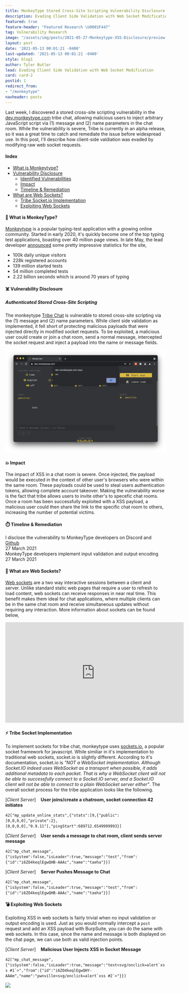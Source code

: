 ```yaml
---
title: MonkeyType Stored Cross-Site Scripting Vulnerability Disclosure
description: Evading Client Side Validation with Web Socket Modification
featured: true
feature-header: "Featured Research \U0001F447"
tag: Vulnerability Research
image: "/assets/img/posts/2021-05-27-Monkeytype-XSS-Disclosure/preview.png"
layout: post
date: '2021-05-13 00:01:21 -0400'
last-updated: '2021-05-13 00:01:21 -0400'
style: blog1
author: Tyler Butler
lead: Evading Client Side Validation with Web Socket Modification
card: card-2
postid: 1
redirect_from:
- "/monkeytype"
navheader: posts
---
```


Last week, I discovered a stored cross-site scripting vulnerability in the <a class="highlighted" href="https://dev.monkeytype.com/tribe">dev.monkeytype.com</a> tribe chat, allowing malicious users to inject arbitrary JavaScript script via (1) message and (2) name parameters in the chat room. While the vulnerability is severe, Tribe is currently in an alpha release, so it was a great time to catch and remediate the issue before widespread use. In this post, I'll describe how client-side valdiation was evaded by modifying raw web socket requests. 

####  **Index**  
+  [What is Monkeytype?]({{page.url}}#-what-is-monkeytype)
+  [Vulnerability Disclosure]({{page.url}}#️-vulnerability-disclosure)
   +  [Identified Vulnerabilities]({{page.url}}#authenticated-stored-cross-site-scripting)
   +  [Impact]({{page.url}}#-impact)
   +  [Timeline & Remediation]({{page.url}}#️-timeline--remediation)
+  [What are Web Sockets?]({{page.url}}#-what-are-web-sockets)
   +  [Tribe Socket.io Implementation]({{page.url}}#-tribe-socket-implementation)
   +  [Exploiting Web Sockets]({{page.url}}#-exploiting-web-sockets)


####  **🙊 What is MonkeyType?**

<a class="highlighted" href="https://monkeytype.com">Monkeytype</a> is a popular typing-test application with a growing online community. Started in early 2020, it's quickly become one of the top typing test applications, boasting over 40 million page views. In late May, the lead developer <a class="highlighted" href="https://discord.com/channels/713194177403420752/715361191995768914/843185608683290635">announced</a> some pretty impressive statistics for the site,
+  100k daily unique visitors
+  228k registered accounts
+  139 million started tests
+  54 million completed tests
+  2.22 billion seconds which is around 70 years of typing

####  **☠️ Vulnerability Disclosure**

#####  **Authenticated Stored Cross-Site Scripting**  

The monkeytype <a class="highlighted" href="https://dev.monkeytype.com/tribe">Tribe Chat</a> is vulnerable to stored cross-site scripting via the (1) message and (2) name parameters. While client side validation as implemented, it fell short of protecting malicious payloads that were injected directly in modified socket requests. To be exploited, a malicious user could create or join a chat room, send a normal message, intercepted the socket request and inject a payload into the name or message fields. 


<div class="row mt-3">
    <div class="center">
        <img class="img-fluid rounded z-depth-1" src="/assets/img/posts/2021-05-27-Monkeytype-XSS-Disclosure/tribe_stored_xss.png">
    </div>
</div>  

#### **💥 Impact**

The impact of XSS in a chat room is severe. Once injected, the payload would be executed in the context of other user's browsers who were within the same room. These payloads could be used to steal users authentication tokens, allowing complete account takeover. Making the vulnerability worse is the fact that tribe allows users to invite other's to specefic chat rooms. Once a room has been successfully exploited with a XSS payload, a malicious user could then share the link to the specific chat room to others, increasing the number of potential victims.  


#### **⏱️ Timeline & Remediation**


  <div class="timeline mt-1 mb-1">
      <div class="tl-item active">
          <div class="tl-dot b-warning"></div>
          <div class="tl-content">
              <div class="">I disclose the vulnerability to MonkeyType developers on Discord and <a class="highlighted" href="https://github.com/Miodec/monkeytype/issues/1476">Github</a></div>
              <div class="tl-date text-muted mt-1">27 March 2021</div>
          </div>
      </div>
      <div class="tl-item">
          <div class="tl-dot b-danger"></div>
          <div class="tl-content">
              <div class="">MonkeyType developers implement input validation and output encoding</div>
              <div class="tl-date text-muted mt-1">27 March 2021</div>
          </div>
      </div>
    </div>

####  **🔌 What are Web Sockets?**  

<a class="highlighted" href="https://developer.mozilla.org/en-US/docs/Web/API/WebSockets_API">Web sockets</a> are a two way interactive sessions between a client and server. Unlike standard static web pages that require a user to refresh to load content, web sockets can receive responses in near real time. This benefit makes them ideal for chat applications, where multiple clients can be in the same chat room and receive simultaneous updates without requiring any interaction. More information about sockets can be found below, 

<iframe width="560" height="315" src="https://www.youtube.com/embed/1BfCnjr_Vjg" title="YouTube video player" frameborder="0" allow="accelerometer; autoplay; clipboard-write; encrypted-media; gyroscope; picture-in-picture" allowfullscreen></iframe>
<br/>


#### **⚡ Tribe Socket Implementation**  

To implement sockets for tribe chat, monkeytype uses <a class="highlighted" href="https://socket.io/">sockets.io</a>, a popular socket framework for javascript. While similiar in it's implementation to traditional web sockets, socket.io is slightly different. According to it's documentation, socket.io is *"NOT a WebSocket implementation. Although Socket.IO indeed uses WebSocket as a transport when possible, it adds additional metadata to each packet. That is why a WebSocket client will not be able to successfully connect to a Socket.IO server, and a Socket.IO client will not be able to connect to a plain WebSocket server either"*. The overall socket process for the tribe application looks like the following.  


[*Client <i class="fas fa-angle-double-left"></i> Server*] &nbsp;&nbsp; **User joins/create a chatroom, socket connection 42 initiates**

`42["mp_update_online_stats",{"stats":[9,{"public":[0,0,0,0],"private":2},[0,0,0,0],"0.9.11"],"pingStart":689712.6549999993}]`

[*Client <i class="fas fa-angle-double-right"></i> Server*] &nbsp;&nbsp; **User sends a message to chat room, client sends server message**

`42["mp_chat_message",{"isSystem":false,"isLeader":true,"message":"test","from":{"id":"i6ZO4keqlEgwQHB-AAAc","name":"taeha"}}]`  

[*Client <i class="fas fa-angle-double-left"></i> Server*] &nbsp;&nbsp; **Server Pushes Message to Chat**  

`42["mp_chat_message",{"isSystem":false,"isLeader":true,"message":"test","from":{"id":"i6ZO4keqlEgwQHB-AAAc","name":"taeha"}}]`


#### **💣 Exploiting Web Sockets**    

Exploiting XSS in web sockets is fairly trivial when no input validation or output encoding is used. Just as you would normally intercept a `post` request and add an XSS payload with BurpSuite, you can do the same with web sockets. In this case, since the name and message is both displayed on the chat page, we can use both as valid injection points.


[*Client <i class="fas fa-angle-double-right"></i> Server*] &nbsp;&nbsp; **Malicious User Injects XSS in Socket Message**  

```42["mp_chat_message",{"isSystem":false,"isLeader":true,"message":"test<svg/onclick=alert`xss #1`>","from":{"id":"i6ZO4keqlEgwQHY-AAAm","name":"pwnville<svg/onclick=alert`xss #2`>"}}]```



<div class="row mt-3">
    <div class="center">
        <img class="img-fluid rounded z-depth-1" src="/assets/img/posts/2021-05-27-Monkeytype-XSS-Disclosure/burp.png">
    </div>
</div>  


